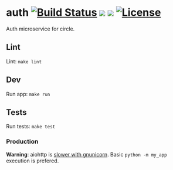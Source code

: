 # auth [![Build Status](https://travis-ci.org/circle-app/auth.svg?branch=master)](https://travis-ci.org/circle-app/auth) [![](https://images.microbadger.com/badges/image/pando85/auth.svg)](https://microbadger.com/images/pando85/auth) [![](https://images.microbadger.com/badges/version/pando85/auth.svg)](https://microbadger.com/images/pando85/auth) [![License](https://img.shields.io/github/license/mashape/apistatus.svg)](https://github.com/circle-app/auth/blob/master/LICENSE)

Auth microservice for circle.

## Lint

Lint: `make lint`

## Dev

Run app: `make run`

## Tests

Run tests: `make test`

### Production

**Warning**: aiohttp is [slower with gnunicorn](https://docs.aiohttp.org/en/stable/deployment.html#start-gunicorn). Basic `python -m my_app` execution is prefered.
